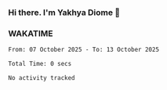 ### Hi there. I'm Yakhya Diome 👋

### WAKATIME
<!--START_SECTION:waka-->

```txt
From: 07 October 2025 - To: 13 October 2025

Total Time: 0 secs

No activity tracked
```

<!--END_SECTION:waka-->

